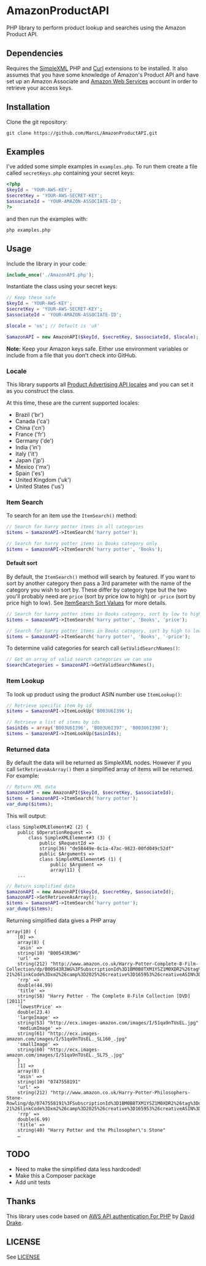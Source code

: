 # AmazonProductAPI
PHP library to perform product lookup and searches using the Amazon Product API.

## Dependencies
Requires the [SimpleXML](http://php.net/manual/en/book.simplexml.php) PHP and [Curl](http://php.net/manual/en/book.curl.php) extensions to be installed.
It also assumes that you have some knowledge of Amazon's Product API and have set up an Amazon Associate and [Amazon Web Services](http://docs.amazonwebservices.com/AWSECommerceService/2011-08-01/GSG/GettingSetUp.html) account in order to retrieve your access keys.

## Installation
Clone the git repository:

```shell
git clone https://github.com/MarcL/AmazonProductAPI.git
```

## Examples

I've added some simple examples in `examples.php`. To run them create a file called `secretKeys.php` containing your secret keys:

```php
<?php
$keyId = 'YOUR-AWS-KEY';
$secretKey = 'YOUR-AWS-SECRET-KEY';
$associateId = 'YOUR-AMAZON-ASSOCIATE-ID';
?>
```

and then run the examples with:

```shell
php examples.php
```

## Usage
Include the library in your code:

```php
include_once('./AmazonAPI.php');
```

Instantiate the class using your secret keys:

```php
// Keep these safe
$keyId = 'YOUR-AWS-KEY';
$secretKey = 'YOUR-AWS-SECRET-KEY';
$associateId = 'YOUR-AMAZON-ASSOCIATE-ID';

$locale = 'us'; // Default is 'uk'

$amazonAPI = new AmazonAPI($keyId, $secretKey, $associateId, $locale);
```

**Note:** Keep your Amazon keys safe. Either use environment variables or include from a file that you don't check into GitHub.

### Locale

This library supports all [Product Advertising API locales](http://docs.aws.amazon.com/AWSECommerceService/latest/DG/Locales.html) and you can set it as you construct the class.

At this time, these are the current supported locales:

* Brazil ('br')
* Canada ('ca')
* China ('cn')
* France ('fr')
* Germany ('de')
* India ('in')
* Italy ('it')
* Japan ('jp')
* Mexico ('mx')
* Spain ('es')
* United Kingdom ('uk')
* United States ('us')

### Item Search
To search for an item use the `ItemSearch()` method:

```php
// Search for harry potter items in all categories
$items = $amazonAPI->ItemSearch('harry potter');

// Search for harry potter items in Books category only
$items = $amazonAPI->ItemSearch('harry potter', 'Books');
```

#### Default sort

By default, the `ItemSearch()` method will search by featured. If you want to sort by another category then pass a 3rd parameter with the name of the category you wish to sort by. These differ by category type but the two you'll probably need are `price` (sort by price low to high) or `-price` (sort by price high to low). See [ItemSearch Sort Values](http://docs.aws.amazon.com/AWSECommerceService/latest/DG/APPNDX_SortValuesArticle.html) for more details.

```php
// Search for harry potter items in Books category, sort by low to high
$items = $amazonAPI->ItemSearch('harry potter', 'Books', 'price');

// Search for harry potter items in Books category, sort by high to low
$items = $amazonAPI->ItemSearch('harry potter', 'Books', '-price');
```

To determine valid categories for search call `GetValidSearchNames()`:

```php
// Get an array of valid search categories we can use
$searchCategories = $amazonAPI->GetValidSearchNames();
```

### Item Lookup
To look up product using the product ASIN number use `ItemLookup()`:

```php
// Retrieve specific item by id
$items = $amazonAPI->ItemLookUp('B003U6I396');

// Retrieve a list of items by ids
$asinIds = array('B003U6I396', 'B003U6I397', 'B003U6I398');
$items = $amazonAPI->ItemLookUp($asinIds);
```

### Returned data
By default the data will be returned as SimpleXML nodes. However if you call `SetRetrieveAsArray()` then a simplified array of items will be returned. For example:

```php
// Return XML data
$amazonAPI = new AmazonAPI($keyId, $secretKey, $associateId);
$items = $amazonAPI->ItemSearch('harry potter');
var_dump($items);
```

This will output:

```shell
class SimpleXMLElement#2 (2) {
	public $OperationRequest =>
		class SimpleXMLElement#3 (3) {
			public $RequestId =>
			string(36) "de58449e-0c1a-47ac-9823-00fd049c52df"
			public $Arguments =>
			class SimpleXMLElement#5 (1) {
				public $Argument =>
				array(11) {
	...
```

```php
// Return simplified data
$amazonAPI = new AmazonAPI($keyId, $secretKey, $associateId);
$amazonAPI->SetRetrieveAsArray();
$items = $amazonAPI->ItemSearch('harry potter');
var_dump($items);
```

Returning simplified data gives a PHP array

```
array(10) {
	[0] =>
	array(8) {
	'asin' =>
	string(10) "B00543R3WG"
	'url' =>
	string(212) "http://www.amazon.co.uk/Harry-Potter-Complete-8-Film-Collection/dp/B00543R3WG%3FSubscriptionId%3D1BM0B8TXM1YSZ1M0XDR2%26tag%3Ddjcr-21%26linkCode%3Dxm2%26camp%3D2025%26creative%3D165953%26creativeASIN%3DB00543R3WG"
	'rrp' =>
	double(44.99)
	'title' =>
	string(58) "Harry Potter - The Complete 8-Film Collection [DVD] [2011]"
	'lowestPrice' =>
	double(23.4)
	'largeImage' =>
	string(53) "http://ecx.images-amazon.com/images/I/51qa9nTUsEL.jpg"
	'mediumImage' =>
	string(61) "http://ecx.images-amazon.com/images/I/51qa9nTUsEL._SL160_.jpg"
	'smallImage' =>
	string(60) "http://ecx.images-amazon.com/images/I/51qa9nTUsEL._SL75_.jpg"
	}
	[1] =>
	array(8) {
	'asin' =>
	string(10) "0747558191"
	'url' =>
	string(212) "http://www.amazon.co.uk/Harry-Potter-Philosophers-Stone-Rowling/dp/0747558191%3FSubscriptionId%3D1BM0B8TXM1YSZ1M0XDR2%26tag%3Ddjcr-21%26linkCode%3Dxm2%26camp%3D2025%26creative%3D165953%26creativeASIN%3D0747558191"
	'rrp' =>
	double(6.99)
	'title' =>
	string(40) "Harry Potter and the Philosopher\'s Stone"
	…
```

## TODO

* Need to make the simplified data less hardcoded!
* Make this a Composer package
* Add unit tests

## Thanks

This library uses code based on [AWS API authentication For PHP](http://randomdrake.com/2009/07/27/amazon-aws-api-rest-authentication-for-php-5/) by [David Drake](https://github.com/randomdrake).

## LICENSE

See [LICENSE](LICENSE)